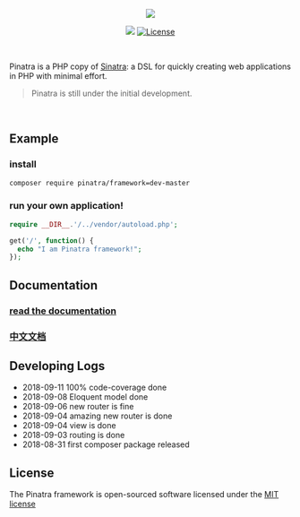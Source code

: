 <p align="center">
    <a href="https://github.com/Pinatra/Pinatra"><img src="https://github.com/Pinatra/Pinatra/blob/master/assets/Pinatra.jpg"></a>
</p>

<p align="center">
  <a href="https://travis-ci.org/Pinatra/Pinatra"><img src="https://travis-ci.org/Pinatra/Pinatra.svg?branch=master"></a>
  <a href="https://packagist.org/packages/pinatra/framework"><img src="https://poser.pugx.org/pinatra/framework/license.svg" alt="License"></a>
</p>

<br>

Pinatra is a PHP copy of [Sinatra](https://github.com/sinatra/sinatra): a DSL for quickly creating web applications in PHP with minimal effort.

> Pinatra is still under the initial development.

<br>

## Example

### install

```bash
composer require pinatra/framework=dev-master
```

### run your own application!

```php
require __DIR__.'/../vendor/autoload.php';

get('/', function() {
  echo "I am Pinatra framework!";
});
```

## Documentation

### [read the documentation](https://pinatra.github.io/)
### [中文文档](https://pinatra.github.io/zh/)

## Developing Logs

* 2018-09-11 100% code-coverage done
* 2018-09-08 Eloquent model done
* 2018-09-06 new router is fine
* 2018-09-04 amazing new router is done
* 2018-09-04 view is done
* 2018-09-03 routing is done
* 2018-08-31 first composer package released

## License

The Pinatra framework is open-sourced software licensed under the [MIT license](http://opensource.org/licenses/MIT)
